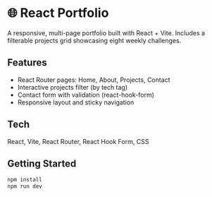 # 🌐 React Portfolio

A responsive, multi-page portfolio built with React + Vite. Includes a filterable projects grid showcasing eight weekly challenges.

## Features
- React Router pages: Home, About, Projects, Contact
- Interactive projects filter (by tech tag)
- Contact form with validation (react-hook-form)
- Responsive layout and sticky navigation

## Tech
React, Vite, React Router, React Hook Form, CSS

## Getting Started
```bash
npm install
npm run dev
